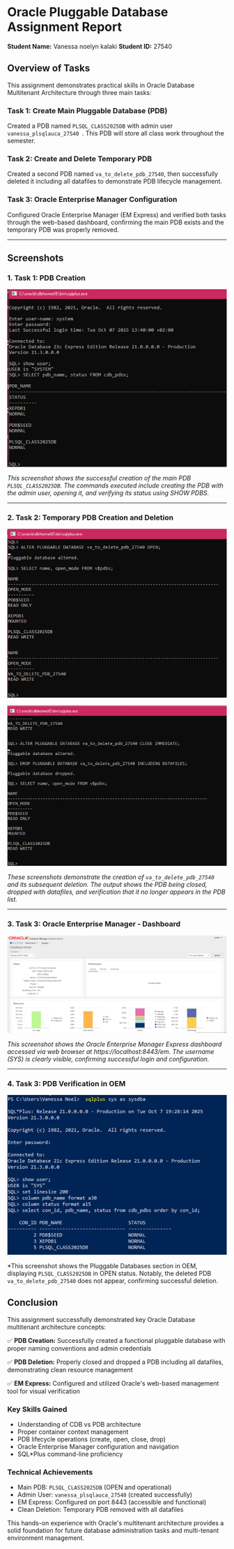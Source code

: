 # Oracle Pluggable Database Assignment Report

**Student Name:** Vanessa noelyn kalaki 
**Student ID:** 27540


## Overview of Tasks

This assignment demonstrates practical skills in Oracle Database Multitenant Architecture through three main tasks:

### Task 1: Create Main Pluggable Database (PDB)
Created a PDB named `PLSQL_CLASS2025DB` with admin user `vanessa_plsqlauca_27540
`. This PDB will store all class work throughout the semester.

### Task 2: Create and Delete Temporary PDB
Created a second PDB named `va_to_delete_pdb_27540`, then successfully deleted it including all datafiles to demonstrate PDB lifecycle management.

### Task 3: Oracle Enterprise Manager Configuration
Configured Oracle Enterprise Manager (EM Express) and verified both tasks through the web-based dashboard, confirming the main PDB exists and the temporary PDB was properly removed.

---

## Screenshots

### 1. Task 1: PDB Creation
![PDB Creation](https://github.com/noelynevanessa7-beep/PLSQL-PDB-Assignment/blob/main/screenshots/screenshot%201.PNG?raw=true)

*This screenshot shows the successful creation of the main PDB `PLSQL_CLASS2025DB`. The commands executed include creating the PDB with the admin user, opening it, and verifying its status using SHOW PDBS.*

---

### 2. Task 2: Temporary PDB Creation and Deletion
![Temporary PDB Creation](https://github.com/noelynevanessa7-beep/PLSQL-PDB-Assignment/blob/main/screenshots/screenshot%202.PNG?raw=true)

![Temporary PDB Deletion](https://github.com/noelynevanessa7-beep/PLSQL-PDB-Assignment/blob/main/screenshots/screenshot%203.PNG?raw=true)

*These screenshots demonstrate the creation of `va_to_delete_pdb_27540` and its subsequent deletion. The output shows the PDB being closed, dropped with datafiles, and verification that it no longer appears in the PDB list.*

---

### 3. Task 3: Oracle Enterprise Manager - Dashboard
![OEM Dashboard](https://github.com/noelynevanessa7-beep/PLSQL-PDB-Assignment/blob/main/screenshots/screenshot%204.PNG?raw=true)

*This screenshot shows the Oracle Enterprise Manager Express dashboard accessed via web browser at https://localhost:8443/em. The username (SYS) is clearly visible, confirming successful login and configuration.*

---

### 4. Task 3: PDB Verification in OEM
![PDB List in OEM](https://github.com/noelynevanessa7-beep/PLSQL-PDB-Assignment/blob/main/screenshots/screenshot%205.PNG?raw=true)

*This screenshot shows the Pluggable Databases section in OEM, displaying `PLSQL_CLASS2025DB` in OPEN status. Notably, the deleted PDB `va_to_delete_pdb_27540` does not appear, confirming successful deletion.

## Conclusion

This assignment successfully demonstrated key Oracle Database multitenant architecture concepts:

✅ **PDB Creation:** Successfully created a functional pluggable database with proper naming conventions and admin credentials

✅ **PDB Deletion:** Properly closed and dropped a PDB including all datafiles, demonstrating clean resource management

✅ **EM Express:** Configured and utilized Oracle's web-based management tool for visual verification

### Key Skills Gained
- Understanding of CDB vs PDB architecture
- Proper container context management
- PDB lifecycle operations (create, open, close, drop)
- Oracle Enterprise Manager configuration and navigation
- SQL*Plus command-line proficiency

### Technical Achievements
- Main PDB: `PLSQL_CLASS2025DB` (OPEN and operational)
- Admin User: `vanessa_plsqlauca_27540` (created successfully)
- EM Express: Configured on port 8443 (accessible and functional)
- Clean Deletion: Temporary PDB removed with all datafiles

This hands-on experience with Oracle's multitenant architecture provides a solid foundation for future database administration tasks and multi-tenant environment management.
